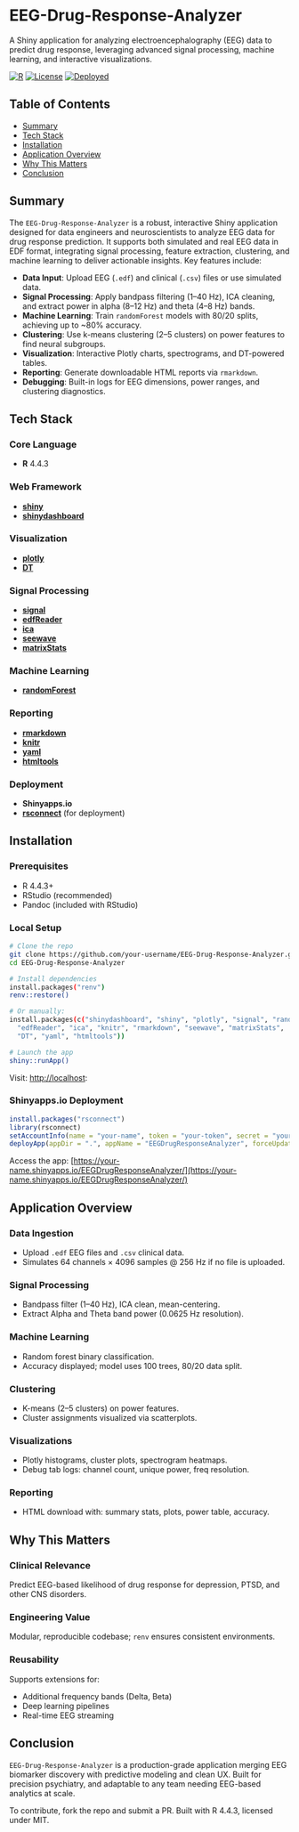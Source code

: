 # EEG-Drug-Response-Analyzer

A Shiny application for analyzing electroencephalography (EEG) data to predict drug response, leveraging advanced signal processing, machine learning, and interactive visualizations.

[![R](https://img.shields.io/badge/R-4.4.3-blue)](https://www.r-project.org/)
[![License](https://img.shields.io/badge/License-MIT-green)](https://opensource.org/licenses/MIT)
[![Deployed](https://img.shields.io/badge/Deployed-Shinyapps.io-blue)](https://shinyapps.io/)

## Table of Contents

* [Summary](#summary)
* [Tech Stack](#tech-stack)
* [Installation](#installation)
* [Application Overview](#application-overview)
* [Why This Matters](#why-this-matters)
* [Conclusion](#conclusion)

## Summary

The `EEG-Drug-Response-Analyzer` is a robust, interactive Shiny application designed for data engineers and neuroscientists to analyze EEG data for drug response prediction. It supports both simulated and real EEG data in EDF format, integrating signal processing, feature extraction, clustering, and machine learning to deliver actionable insights. Key features include:

* **Data Input**: Upload EEG (`.edf`) and clinical (`.csv`) files or use simulated data.
* **Signal Processing**: Apply bandpass filtering (1–40 Hz), ICA cleaning, and extract power in alpha (8–12 Hz) and theta (4–8 Hz) bands.
* **Machine Learning**: Train `randomForest` models with 80/20 splits, achieving up to \~80% accuracy.
* **Clustering**: Use k-means clustering (2–5 clusters) on power features to find neural subgroups.
* **Visualization**: Interactive Plotly charts, spectrograms, and DT-powered tables.
* **Reporting**: Generate downloadable HTML reports via `rmarkdown`.
* **Debugging**: Built-in logs for EEG dimensions, power ranges, and clustering diagnostics.

## Tech Stack

### Core Language

* **R** 4.4.3

### Web Framework

* **[shiny](https://CRAN.R-project.org/package=shiny)**
* **[shinydashboard](https://CRAN.R-project.org/package=shinydashboard)**

### Visualization

* **[plotly](https://CRAN.R-project.org/package=plotly)**
* **[DT](https://CRAN.R-project.org/package=DT)**

### Signal Processing

* **[signal](https://CRAN.R-project.org/package=signal)**
* **[edfReader](https://CRAN.R-project.org/package=edfReader)**
* **[ica](https://CRAN.R-project.org/package=ica)**
* **[seewave](https://CRAN.R-project.org/package=seewave)**
* **[matrixStats](https://CRAN.R-project.org/package=matrixStats)**

### Machine Learning

* **[randomForest](https://CRAN.R-project.org/package=randomForest)**

### Reporting

* **[rmarkdown](https://CRAN.R-project.org/package=rmarkdown)**
* **[knitr](https://CRAN.R-project.org/package=knitr)**
* **[yaml](https://CRAN.R-project.org/package=yaml)**
* **[htmltools](https://CRAN.R-project.org/package=htmltools)**

### Deployment

* **Shinyapps.io**
* **[rsconnect](https://CRAN.R-project.org/package=rsconnect)** (for deployment)

## Installation

### Prerequisites

* R 4.4.3+
* RStudio (recommended)
* Pandoc (included with RStudio)

### Local Setup

```bash
# Clone the repo
git clone https://github.com/your-username/EEG-Drug-Response-Analyzer.git
cd EEG-Drug-Response-Analyzer

# Install dependencies
install.packages("renv")
renv::restore()

# Or manually:
install.packages(c("shinydashboard", "shiny", "plotly", "signal", "randomForest",
  "edfReader", "ica", "knitr", "rmarkdown", "seewave", "matrixStats",
  "DT", "yaml", "htmltools"))

# Launch the app
shiny::runApp()
```

Visit: [http://localhost](http://localhost):<port>

### Shinyapps.io Deployment

```r
install.packages("rsconnect")
library(rsconnect)
setAccountInfo(name = "your-name", token = "your-token", secret = "your-secret")
deployApp(appDir = ".", appName = "EEGDrugResponseAnalyzer", forceUpdate = TRUE)
```

Access the app: [https://your-name.shinyapps.io/EEGDrugResponseAnalyzer/](https://your-name.shinyapps.io/EEGDrugResponseAnalyzer/)

## Application Overview

### Data Ingestion

* Upload `.edf` EEG files and `.csv` clinical data.
* Simulates 64 channels × 4096 samples @ 256 Hz if no file is uploaded.

### Signal Processing

* Bandpass filter (1–40 Hz), ICA clean, mean-centering.
* Extract Alpha and Theta band power (0.0625 Hz resolution).

### Machine Learning

* Random forest binary classification.
* Accuracy displayed; model uses 100 trees, 80/20 data split.

### Clustering

* K-means (2–5 clusters) on power features.
* Cluster assignments visualized via scatterplots.

### Visualizations

* Plotly histograms, cluster plots, spectrogram heatmaps.
* Debug tab logs: channel count, unique power, freq resolution.

### Reporting

* HTML download with: summary stats, plots, power table, accuracy.

## Why This Matters

### Clinical Relevance

Predict EEG-based likelihood of drug response for depression, PTSD, and other CNS disorders.

### Engineering Value

Modular, reproducible codebase; `renv` ensures consistent environments.

### Reusability

Supports extensions for:

* Additional frequency bands (Delta, Beta)
* Deep learning pipelines
* Real-time EEG streaming

## Conclusion

`EEG-Drug-Response-Analyzer` is a production-grade application merging EEG biomarker discovery with predictive modeling and clean UX. Built for precision psychiatry, and adaptable to any team needing EEG-based analytics at scale.

To contribute, fork the repo and submit a PR. Built with R 4.4.3, licensed under MIT.
